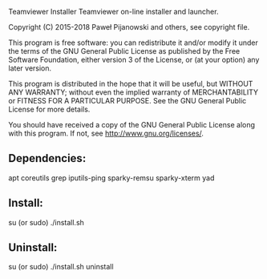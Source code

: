 Teamviewer Installer
Teamviewer on-line installer and launcher.

Copyright (C) 2015-2018 Paweł Pijanowski and others, see copyright file.

This program is free software: you can redistribute it and/or modify
it under the terms of the GNU General Public License as published by
the Free Software Foundation, either version 3 of the License, or
(at your option) any later version.

This program is distributed in the hope that it will be useful,
but WITHOUT ANY WARRANTY; without even the implied warranty of
MERCHANTABILITY or FITNESS FOR A PARTICULAR PURPOSE.  See the
GNU General Public License for more details.

You should have received a copy of the GNU General Public License
along with this program.  If not, see <http://www.gnu.org/licenses/>.

Dependencies:
-------------
apt
coreutils
grep
iputils-ping
sparky-remsu
sparky-xterm
yad

Install:
-------------
su (or sudo) 
./install.sh

Uninstall:
-------------
su (or sudo)
./install.sh uninstall
